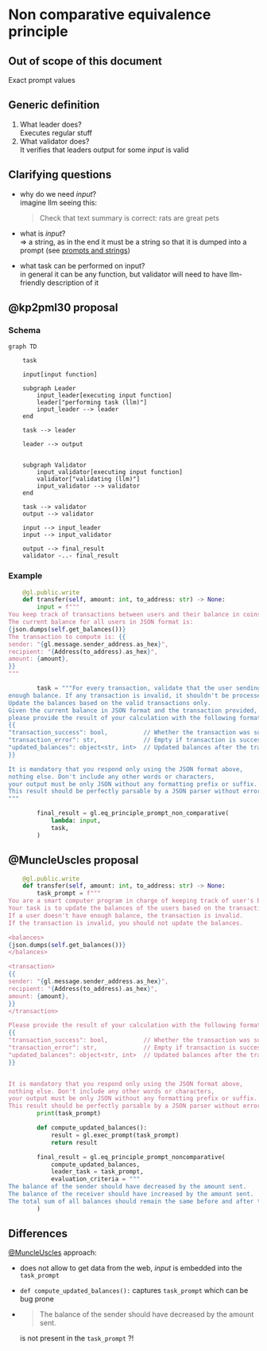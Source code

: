 # Non comparative equivalence principle

## Out of scope of this document
Exact prompt values

## Generic definition

1. What leader does?<br>
    Executes regular stuff
2. What validator does?<br>
    It verifies that leaders output for some _input_ is valid

## Clarifying questions
- why do we need _input_?<br>
    imagine llm seeing this:<br>
    > Check that text summary is correct: rats are great pets

- what is _input_?<br>
    => a string, as in the end it must be a string so that it is dumped into a prompt (see [prompts and strings](./prompts_and_strings.md))
- what task can be performed on input? <br>
    in general it can be any function, but validator will need to have llm-friendly description of it

## @kp2pml30 proposal

### Schema

```mermaid
graph TD

    task

    input[input function]

    subgraph Leader
        input_leader[executing input function]
        leader["performing task (llm)"]
        input_leader --> leader
    end

    task --> leader

    leader --> output


    subgraph Validator
        input_validator[executing input function]
        validator["validating (llm)"]
        input_validator --> validator
    end

    task --> validator
    output --> validator

    input --> input_leader
    input --> input_validator

    output --> final_result
    validator -..- final_result
```

### Example
```python
    @gl.public.write
    def transfer(self, amount: int, to_address: str) -> None:
        input = f"""
You keep track of transactions between users and their balance in coins.
The current balance for all users in JSON format is:
{json.dumps(self.get_balances())}
The transaction to compute is: {{
sender: "{gl.message.sender_address.as_hex}",
recipient: "{Address(to_address).as_hex}",
amount: {amount},
}}
"""

        task = """For every transaction, validate that the user sending the Coins has
enough balance. If any transaction is invalid, it shouldn't be processed.
Update the balances based on the valid transactions only.
Given the current balance in JSON format and the transaction provided,
please provide the result of your calculation with the following format:
{{
"transaction_success": bool,          // Whether the transaction was successful
"transaction_error": str,             // Empty if transaction is successful
"updated_balances": object<str, int>  // Updated balances after the transaction
}}

It is mandatory that you respond only using the JSON format above,
nothing else. Don't include any other words or characters,
your output must be only JSON without any formatting prefix or suffix.
This result should be perfectly parsable by a JSON parser without errors.
"""

        final_result = gl.eq_principle_prompt_non_comparative(
            lambda: input,
            task,
        )
```

## @MuncleUscles proposal

```python
    @gl.public.write
    def transfer(self, amount: int, to_address: str) -> None:
        task_prompt = f"""
You are a smart computer program in charge of keeping track of user's balances for a currency.
Your task is to update the balances of the users based on the transaction provided.
If a user doesn't have enough balance, the transaction is invalid.
If the transaction is invalid, you should not update the balances.

<balances>
{json.dumps(self.get_balances())}
</balances>

<transaction>
{{
sender: "{gl.message.sender_address.as_hex}",
recipient: "{Address(to_address).as_hex}",
amount: {amount},
}}
</transaction>

Please provide the result of your calculation with the following format:
{{
"transaction_success": bool,          // Whether the transaction was successful
"transaction_error": str,             // Empty if transaction is successful
"updated_balances": object<str, int>  // Updated balances after the transaction
}}


It is mandatory that you respond only using the JSON format above,
nothing else. Don't include any other words or characters,
your output must be only JSON without any formatting prefix or suffix.
This result should be perfectly parsable by a JSON parser without errors."""
        print(task_prompt)

        def compute_updated_balances():
            result = gl.exec_prompt(task_prompt)
            return result

        final_result = gl.eq_principle_prompt_noncomparative(
            compute_updated_balances,
            leader_task = task_prompt,
            evaluation_criteria = """
The balance of the sender should have decreased by the amount sent.
The balance of the receiver should have increased by the amount sent.
The total sum of all balances should remain the same before and after the transaction""",
        )
```

## Differences
[@MuncleUscles](#muncleuscles) approach:
- does not allow to get data from the web, _input_ is embedded into the `task_prompt`
- `def compute_updated_balances():` captures `task_prompt` which can be bug prone
- > The balance of the sender should have decreased by the amount sent.

    is not present in the `task_prompt` ?!
